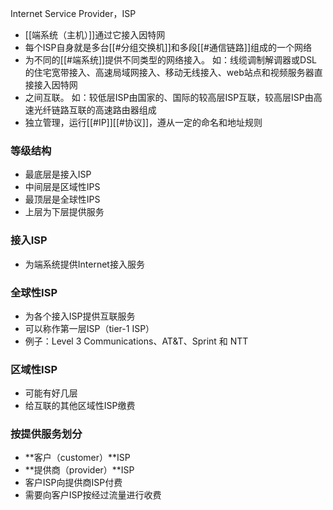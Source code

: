 Internet Service Provider，ISP
- [[端系统（主机）]]通过它接入因特网
- 每个ISP自身就是多台[[#分组交换机]]和多段[[#通信链路]]组成的一个网络
- 为不同的[[#端系统]]提供不同类型的网络接入。
	如：线缆调制解调器或DSL的住宅宽带接入、高速局域网接入、移动无线接入、web站点和视频服务器直接接入因特网
- 之间互联。
	如：较低层ISP由国家的、国际的较高层ISP互联，较高层ISP由高速光纤链路互联的高速路由器组成
- 独立管理，运行[[#IP]][[#协议]]，遵从一定的命名和地址规则

### 等级结构
- 最底层是接入ISP
- 中间层是区域性IPS
- 最顶层是全球性IPS
- 上层为下层提供服务

### 接入ISP
- 为端系统提供Internet接入服务

### 全球性ISP
- 为各个接入ISP提供互联服务
- 可以称作第一层ISP（tier-1 ISP）
- 例子：Level 3 Communications、AT&T、Sprint 和 NTT

### 区域性ISP
- 可能有好几层
- 给互联的其他区域性ISP缴费


### 按提供服务划分
- **客户（customer）**ISP
- **提供商（provider）**ISP
- 客户ISP向提供商ISP付费
- 需要向客户ISP按经过流量进行收费